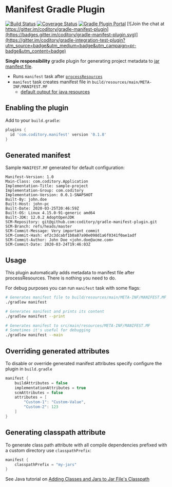 # Manifest Gradle Plugin

[![Build Status](https://github.com/coditory/gradle-manifest-plugin/workflows/Build/badge.svg?branch=master)](https://github.com/coditory/gradle-manifest-plugin/actions?query=workflow%3ABuild+branch%3Amaster)
[![Coverage Status](https://coveralls.io/repos/github/coditory/gradle-manifest-plugin/badge.svg?branch=master)](https://coveralls.io/github/coditory/gradle-manifest-plugin?branch=master)
[![Gradle Plugin Portal](https://img.shields.io/badge/Plugin_Portal-v0.1.8-green.svg)](https://plugins.gradle.org/plugin/com.coditory.manifest)
[![Join the chat at https://gitter.im/coditory/gradle-manifest-plugin](https://badges.gitter.im/coditory/gradle-manifest-plugin.svg)](https://gitter.im/coditory/gradle-integration-test-plugin?utm_source=badge&utm_medium=badge&utm_campaign=pr-badge&utm_content=badge)

**Single responsibility** gradle plugin for generating project metadata
to [jar manifest file](https://docs.oracle.com/javase/tutorial/deployment/jar/manifestindex.html).

- Runs `manifest` task
  after [`processResources`](https://docs.gradle.org/current/userguide/java_plugin.html#sec:java_tasks)
- `manifest` task creates manifest file in `build/resources/main/META-INF/MANIFEST.MF`
    - [default output for java resources](https://docs.gradle.org/current/userguide/java_plugin.html#sec:source_set_properties)

## Enabling the plugin

Add to your `build.gradle`:

```gradle
plugins {
  id 'com.coditory.manifest' version '0.1.8'
}
```

## Generated manifest

Sample `MANIFEST.MF` generated for default configuration:

```
Manifest-Version: 1.0
Main-Class: com.coditory.Application
Implementation-Title: sample-project
Implementation-Group: com.coditory
Implementation-Version: 0.0.1-SNAPSHOT
Built-By: john.doe
Built-Host: john-pc
Built-Date: 2020-03-25T20:46:59Z
Built-OS: Linux 4.15.0-91-generic amd64
Built-JDK: 12.0.2 AdoptOpenJDK
SCM-Repository: git@github.com:coditory/gradle-manifest-plugin.git
SCM-Branch: refs/heads/master
SCM-Commit-Message: Very important commit
SCM-Commit-Hash: ef2c3dcabf1b0a87a90e098d1a6f0341f0ae1adf
SCM-Commit-Author: John Doe <john.doe@acme.com>
SCM-Commit-Date: 2020-03-24T19:46:03Z
```

## Usage

This plugin automatically adds metadata to manifest file after processResources. There is nothing you need to do.

For debug purposes you can run `manifest` task with some flags:

```sh
# Generates manifest file to build/resources/main/META-INF/MANIFEST.MF
./gradlew manifest

# Generates manifest and prints its content
./gradlew manifest --print

# Generates manifest to src/main/resources/META-INF/MANIFEST.MF
# Sometimes it's useful for debugging
./gradlew manifest --main
```

## Overriding generated attributes

To disable or override generated manifest attributes specify configure the plugin in `build.gradle`

```gradle
manifest {
    buildAttributes = false
    implementationAttributes = true
    scmAttributes = false
    attributes = [
        "Custom-1": "Custom-Value",
        "Custom-2": 123
    ]
}
```

## Generating classpath attribute

To generate class path attribute with all compile dependencies prefixed with a custom directory use `classpathPrefix`:

```gradle
manifest {
    classpathPrefix = "my-jars"
}
```

See Java tutorial
on [Adding Classes and Jars to Jar File's Classpath](https://docs.oracle.com/javase/tutorial/deployment/jar/downman.html)
